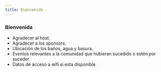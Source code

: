 ```yaml
---
title: Bienvenida
---
```


### Bienvenida

- Agradecer al host.
- Agradecer a los sponsors.
- Ubicación de los baños, agua y basura.
- Eventos relevantes a la comunidad que hubieran sucedido o estén por suceder
- Datos de acceso a wifi si esta disponible
